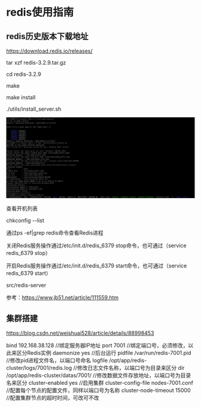 # redis使用指南

## redis历史版本下载地址

https://download.redis.io/releases/

tar xzf redis-3.2.9.tar.gz

cd redis-3.2.9

make

make install

./utils/install_server.sh

![cach](imgs/redis1.png)

查看开机列表

chkconfig --list

通过ps -ef|grep redis命令查看Redis进程

关闭Redis服务操作通过/etc/init.d/redis_6379 stop命令，也可通过（service redis_6379 stop）

 开启Redis服务操作通过/etc/init.d/redis_6379 start命令，也可通过（service redis_6379 start）

src/redis-server

参考：https://www.jb51.net/article/111559.htm



## 集群搭建

https://blog.csdn.net/weishuai528/article/details/88998453

bind 192.168.38.128  //绑定服务器IP地址
port 7001  //绑定端口号，必须修改，以此来区分Redis实例
daemonize yes  //后台运行
pidfile /var/run/redis-7001.pid  //修改pid进程文件名，以端口号命名
logfile /opt/app/redis-cluster/logs/7001/redis.log  //修改日志文件名称，以端口号为目录来区分
dir /opt/app/redis-cluster/datas/7001/  //修改数据文件存放地址，以端口号为目录名来区分
cluster-enabled yes  //启用集群
cluster-config-file nodes-7001.conf  //配置每个节点的配置文件，同样以端口号为名称
cluster-node-timeout 15000  //配置集群节点的超时时间，可改可不改






